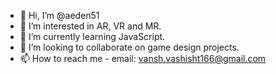 - 👋 Hi, I’m @aeden51
- 👀 I’m interested in AR, VR and MR.
- 🌱 I’m currently learning JavaScript.
- 💞️ I’m looking to collaborate on game design projects.
- 📫 How to reach me - email: vansh.vashisht166@gmail.com

<!---
aeden51/aeden51 is a ✨ special ✨ repository because its `README.md` (this file) appears on your GitHub profile.
You can click the Preview link to take a look at your changes.
--->
